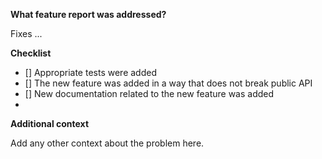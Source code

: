 **What feature report was addressed?**

Fixes ...

**Checklist**

- [] Appropriate tests were added
- [] The new feature was added in a way that does not break public API
- [] New documentation related to the new feature was added
- 
**Additional context**

Add any other context about the problem here.
